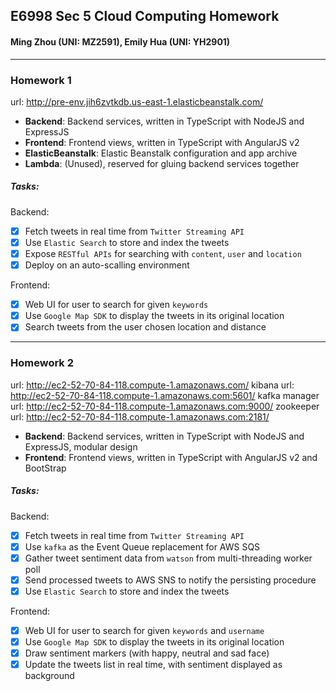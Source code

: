 ## E6998 Sec 5 Cloud Computing Homework
#### Ming Zhou (UNI: MZ2591), Emily Hua (UNI: YH2901)

***
### Homework 1
url: http://pre-env.jih6zvtkdb.us-east-1.elasticbeanstalk.com/
- **Backend**: Backend services, written in TypeScript with NodeJS and ExpressJS
- **Frontend**: Frontend views, written in TypeScript with AngularJS v2
- **ElasticBeanstalk**: Elastic Beanstalk configuration and app archive
- **Lambda**: (Unused), reserved for gluing backend services together

##### Tasks:
Backend:
- [x] Fetch tweets in real time from `Twitter Streaming API`
- [x] Use `Elastic Search` to store and index the tweets
- [x] Expose `RESTful APIs` for searching with `content`, `user` and `location`
- [x] Deploy on an auto-scalling environment

Frontend:
- [x] Web UI for user to search for given `keywords`
- [x] Use `Google Map SDK` to display the tweets in its original location
- [x] Search tweets from the user chosen location and distance

***
### Homework 2
url: http://ec2-52-70-84-118.compute-1.amazonaws.com/
kibana url: http://ec2-52-70-84-118.compute-1.amazonaws.com:5601/
kafka manager url: http://ec2-52-70-84-118.compute-1.amazonaws.com:9000/
zookeeper url: http://ec2-52-70-84-118.compute-1.amazonaws.com:2181/
- **Backend**: Backend services, written in TypeScript with NodeJS and ExpressJS, modular design
- **Frontend**: Frontend views, written in TypeScript with AngularJS v2 and BootStrap


##### Tasks:
Backend:
- [x] Fetch tweets in real time from `Twitter Streaming API`
- [x] Use `kafka` as the Event Queue replacement for AWS SQS
- [x] Gather tweet sentiment data from `watson` from multi-threading worker poll
- [x] Send processed tweets to AWS SNS to notify the persisting procedure
- [x] Use `Elastic Search` to store and index the tweets

Frontend:
- [x] Web UI for user to search for given `keywords` and `username`
- [x] Use `Google Map SDK` to display the tweets in its original location
- [x] Draw sentiment markers (with happy, neutral and sad face)
- [x] Update the tweets list in real time, with sentiment displayed as background
